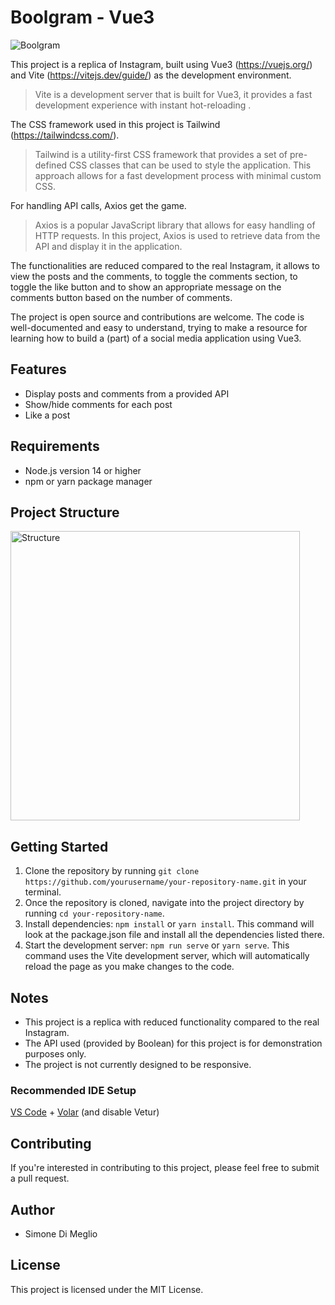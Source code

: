 # Boolgram - Vue3

![Boolgram](https://user-images.githubusercontent.com/78272736/213757101-24622848-8283-4318-b11f-e62c18853d4d.jpg)

This project is a replica of Instagram,  built using Vue3 (https://vuejs.org/) and Vite (https://vitejs.dev/guide/) as the development environment. 

> Vite is a development server that is built for Vue3, it provides a fast development experience with instant hot-reloading .

The CSS framework used in this project is Tailwind (https://tailwindcss.com/). 

> Tailwind is a utility-first CSS framework that provides a set of
> pre-defined CSS classes that can be used to style the application.
> This approach allows for a fast development process with minimal
> custom CSS.

For handling API calls, Axios get the game.

> Axios is a popular JavaScript library that allows for easy handling of
> HTTP requests. In this project, Axios is used to retrieve data from
> the API and display it in the application.

The functionalities are reduced compared to the real Instagram, it allows to view the posts and the comments, to toggle the comments section, to toggle the like button and to show an appropriate message on the comments button based on the number of comments.

The project is open source and contributions are welcome. The code is well-documented and easy to understand, trying to make a resource for learning how to build a (part) of a social media application using Vue3.

## Features

-   Display posts and comments from a provided API
-   Show/hide comments for each post
-   Like a post

## Requirements

-   Node.js version 14 or higher
-   npm or yarn package manager

## Project Structure

<img width="463" alt="Structure" src="https://user-images.githubusercontent.com/78272736/213757854-20b8c95a-972c-4651-88f7-05d79ca385dd.png">

## Getting Started
1.  Clone the repository by running `git clone https://github.com/yourusername/your-repository-name.git` in your terminal.
2. Once the repository is cloned, navigate into the project directory by running `cd your-repository-name`.
3.  Install dependencies: `npm install` or `yarn install`. This command will look at the package.json file and install all the dependencies listed there.
4.  Start the development server: `npm run serve` or `yarn serve`. This command uses the Vite development server, which will automatically reload the page as you make changes to the code.

## Notes
-   This project is a replica with reduced functionality compared to the real Instagram.
-   The API used (provided by Boolean) for this project is for demonstration purposes only.
- The project is not currently designed to be responsive.

### Recommended IDE Setup
[VS Code](https://code.visualstudio.com/) + [Volar](https://marketplace.visualstudio.com/items?itemName=Vue.volar) (and disable Vetur)

## Contributing

If you're interested in contributing to this project, please feel free to submit a pull request.

## Author

-   Simone Di Meglio

## License

This project is licensed under the MIT License.
